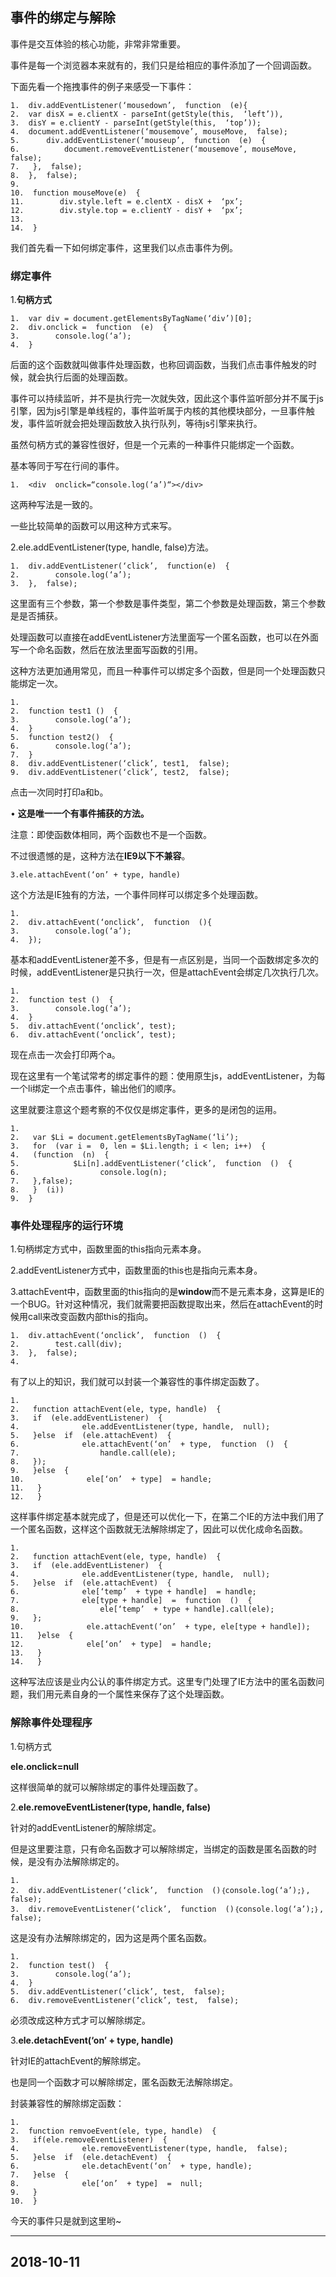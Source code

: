 ## 事件的绑定与解除

事件是交互体验的核心功能，非常非常重要。

事件是每一个浏览器本来就有的，我们只是给相应的事件添加了一个回调函数。

下面先看一个拖拽事件的例子来感受一下事件：

```
1.  div.addEventListener(‘mousedown’,  function  (e){  
2.  var disX = e.clientX - parseInt(getStyle(this,  ‘left’)),  
3.  disY = e.clientY - parseInt(getStyle(this,  ‘top’));  
4.  document.addEventListener(‘mousemove’, mouseMove,  false);  
5.      div.addEventListener(‘mouseup’,  function  (e)  {  
6.          document.removeEventListener(‘mousemove’, mouseMove,  false);  
7.   },  false);  
8.  },  false);  
9.    
10.  function mouseMove(e)  {  
11.        div.style.left = e.clentX - disX +  ‘px’;  
12.        div.style.top = e.clientY - disY +  ‘px’;  
13.    
14.  }
```

我们首先看一下如何绑定事件，这里我们以点击事件为例。

### 绑定事件

1.**句柄方式**

```  
1.  var div = document.getElementsByTagName(‘div’)[0];  
2.  div.onclick =  function  (e)  {  
3.        console.log(‘a’);  
4.  }
```

后面的这个函数就叫做事件处理函数，也称回调函数，当我们点击事件触发的时候，就会执行后面的处理函数。

事件可以持续监听，并不是执行完一次就失效，因此这个事件监听部分并不属于js引擎，因为js引擎是单线程的，事件监听属于内核的其他模块部分，一旦事件触发，事件监听就会把处理函数放入执行队列，等待js引擎来执行。

虽然句柄方式的兼容性很好，但是一个元素的一种事件只能绑定一个函数。

基本等同于写在行间的事件。

`1.  <div  onclick=“console.log(‘a’)“></div>`


这两种写法是一致的。

一些比较简单的函数可以用这种方式来写。

2.ele.addEventListener(type, handle, false)方法。

```
1.  div.addEventListener(‘click’,  function(e)  {  
2.        console.log(‘a’);  
3.  },  false);
```

这里面有三个参数，第一个参数是事件类型，第二个参数是处理函数，第三个参数是是否捕获。

处理函数可以直接在addEventListener方法里面写一个匿名函数，也可以在外面写一个命名函数，然后在放法里面写函数的引用。

这种方法更加通用常见，而且一种事件可以绑定多个函数，但是同一个处理函数只能绑定一次。

```
1.    
2.  function test1 ()  {  
3.        console.log(‘a’);  
4.  }  
5.  function test2()  {  
6.        console.log(‘a’);  
7.  }  
8.  div.addEventListener(‘click’, test1,  false);  
9.  div.addEventListener(‘click’, test2,  false);
```

点击一次同时打印a和b。

• **这是唯一一个有事件捕获的方法。**

注意：即使函数体相同，两个函数也不是一个函数。

不过很遗憾的是，这种方法在**IE9以下不兼容**。

`3.ele.attachEvent(‘on’ + type, handle)`

这个方法是IE独有的方法，一个事件同样可以绑定多个处理函数。

```
1.    
2.  div.attachEvent(‘onclick’,  function  (){  
3.        console.log(‘a’);  
4.  });
```

基本和addEventListener差不多，但是有一点区别是，当同一个函数绑定多次的时候，addEventListener是只执行一次，但是attachEvent会绑定几次执行几次。

```
1.    
2.  function test ()  {  
3.        console.log(‘a’);  
4.  }  
5.  div.attachEvent(‘onclick’, test);  
6.  div.attachEvent(‘onclick’, test);
```

现在点击一次会打印两个a。

现在这里有一个笔试常考的绑定事件的题：使用原生js，addEventListener，为每一个li绑定一个点击事件，输出他们的顺序。

这里就要注意这个题考察的不仅仅是绑定事件，更多的是闭包的运用。

```
1.    
2.   var $Li = document.getElementsByTagName(‘li’);  
3.   for  (var i =  0, len = $Li.length; i < len; i++)  {  
4.   (function  (n)  {  
5.            $Li[n].addEventListener(‘click’,  function  ()  {  
6.                  console.log(n);  
7.   },false);  
8.   }  (i))  
9.  }
```

### 事件处理程序的运行环境

1.句柄绑定方式中，函数里面的this指向元素本身。

2.addEventListener方式中，函数里面的this也是指向元素本身。

3.attachEvent中，函数里面的this指向的是**window**而不是元素本身，这算是IE的一个BUG。针对这种情况，我们就需要把函数提取出来，然后在attachEvent的时候用call来改变函数内部this的指向。

```
1.  div.attachEvent(‘onclick’,  function  ()  {  
2.        test.call(div);  
3.  },  false);  
4.  
```

有了以上的知识，我们就可以封装一个兼容性的事件绑定函数了。

```
1.    
2.   function attachEvent(ele, type, handle)  {  
3.   if  (ele.addEventListener)  {  
4.              ele.addEventListener(type, handle,  null);  
5.   }else  if  (ele.attachEvent)  {  
6.              ele.attachEvent(‘on’  + type,  function  ()  {  
7.                  handle.call(ele);  
8.   });  
9.   }else  {  
10.              ele[‘on’  + type]  = handle;  
11.   }  
12.   }
```

这样事件绑定基本就完成了，但是还可以优化一下，在第二个IE的方法中我们用了一个匿名函数，这样这个函数就无法解除绑定了，因此可以优化成命名函数。

```
1.    
2.   function attachEvent(ele, type, handle)  {  
3.   if  (ele.addEventListener)  {  
4.              ele.addEventListener(type, handle,  null);  
5.   }else  if  (ele.attachEvent)  {  
6.              ele[‘temp’  + type + handle]  = handle;  
7.              ele[type + handle]  =  function  ()  {  
8.                  ele[‘temp’  + type + handle].call(ele);  
9.   };  
10.              ele.attachEvent(‘on’  + type, ele[type + handle]);  
11.   }else  {  
12.              ele[‘on’  + type]  = handle;  
13.   }  
14.   }
```

这种写法应该是业内公认的事件绑定方式。这里专门处理了IE方法中的匿名函数问题，我们用元素自身的一个属性来保存了这个处理函数。

### 解除事件处理程序

1.句柄方式

**ele.onclick=null**

这样很简单的就可以解除绑定的事件处理函数了。

2.**ele.removeEventListener(type, handle, false)**

针对的addEventListener的解除绑定。

但是这里要注意，只有命名函数才可以解除绑定，当绑定的函数是匿名函数的时候，是没有办法解除绑定的。

```
1.    
2.  div.addEventListener(‘click’,  function  ()｛console.log(‘a’);｝,  false);  
3.  div.removeEventListener(‘click’,  function  ()｛console.log(‘a’);｝,  false);
```

这是没有办法解除绑定的，因为这是两个匿名函数。

```
1.    
2.  function test()  {  
3.        console.log(‘a’);  
4.  }  
5.  div.addEventListener(‘click’, test,  false);  
6.  div.removeEventListener(‘click’, test,  false);
```

必须改成这种方式才可以解除绑定。

3.**ele.detachEvent(‘on’ + type, handle)**

针对IE的attachEvent的解除绑定。

也是同一个函数才可以解除绑定，匿名函数无法解除绑定。

封装兼容性的解除绑定函数：

```
1.    
2.  function remvoeEvent(ele, type, handle)  {  
3.   if(ele.removeEventListener)  {  
4.              ele.removeEventListener(type, handle,  false);  
5.   }else  if  (ele.detachEvent)  {  
6.              ele.detachEvent(‘on’  + type, handle);  
7.   }else  {  
8.              ele[‘on’  + type]  =  null;  
9.   }  
10.  }
```

今天的事件只是就到这里哟~

---

## 2018-10-11